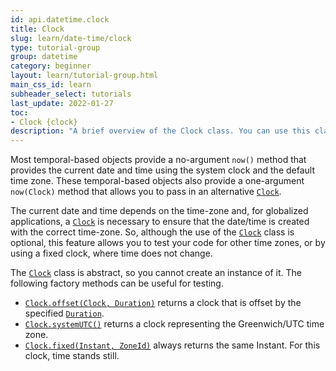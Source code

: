 ```yaml
---
id: api.datetime.clock
title: Clock
slug: learn/date-time/clock
type: tutorial-group
group: datetime
category: beginner
layout: learn/tutorial-group.html
main_css_id: learn
subheader_select: tutorials
last_update: 2022-01-27
toc:
- Clock {clock}
description: "A brief overview of the Clock class. You can use this class to provide an alternative clock to the system clock."
---
```



Most temporal-based objects provide a no-argument `now()` method that provides the current date and time using the system clock and the default time zone. These temporal-based objects also provide a one-argument `now(Clock)` method that allows you to pass in an alternative [`Clock`](javadoc:Clock).

The current date and time depends on the time-zone and, for globalized applications, a [`Clock`](javadoc:Clock) is necessary to ensure that the date/time is created with the correct time-zone. So, although the use of the [`Clock`](javadoc:Clock) class is optional, this feature allows you to test your code for other time zones, or by using a fixed clock, where time does not change.

The [`Clock`](javadoc:Clock) class is abstract, so you cannot create an instance of it. The following factory methods can be useful for testing.

- [`Clock.offset(Clock, Duration)`](javadoc:Clock.offset(Clock,Duration)) returns a clock that is offset by the specified [`Duration`](javadoc:Duration).
- [`Clock.systemUTC()`](javadoc:Clock.systemUTC()) returns a clock representing the Greenwich/UTC time zone.
- [`Clock.fixed(Instant, ZoneId)`](javadoc:Clock.fixed(Instant,ZoneId)) always returns the same Instant. For this clock, time stands still.
